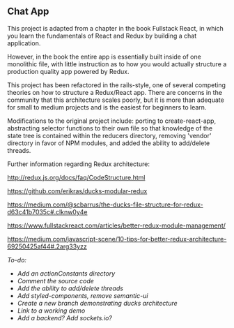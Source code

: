 ## Chat App

This project is adapted from a chapter in the book Fullstack React, in which you learn the fundamentals of React and Redux by building a chat application.

However, in the book the entire app is essentially built inside of one monolithic file, with little instruction as to how you would actually structure a production quality app powered by Redux.

This project has been refactored in the rails-style, one of several competing theories on how to structure a Redux/React app. There are concerns in the community that this architecture scales poorly, but it is more than adequate for small to medium projects and is the easiest for beginners to learn.

Modifications to the original project include: porting to create-react-app, abstracting selector functions to their own file so that knowledge of the state tree is contained within the reducers directory, removing 'vendor' directory in favor of NPM modules, and added the ability to add/delete threads.

Further information regarding Redux architecture:

http://redux.js.org/docs/faq/CodeStructure.html

https://github.com/erikras/ducks-modular-redux

https://medium.com/@scbarrus/the-ducks-file-structure-for-redux-d63c41b7035c#.clknw0y4e

https://www.fullstackreact.com/articles/better-redux-module-management/

https://medium.com/javascript-scene/10-tips-for-better-redux-architecture-69250425af44#.2arg33yzz

*To-do:*
- *Add an actionConstants directory*
- *Comment the source code*
- *Add the ability to add/delete threads*
- *Add styled-components, remove semantic-ui*
- *Create a new branch demonstrating ducks architecture*
- *Link to a working demo*
- *Add a backend? Add sockets.io?*
